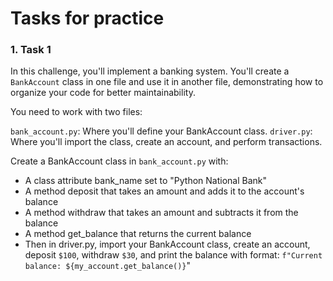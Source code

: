 # Tasks for practice

### 1. Task 1
In this challenge, you'll implement a banking system. You'll create a `BankAccount` class in one file and use it in another file, demonstrating how to organize your code for better maintainability.

You need to work with two files:

`bank_account.py`: Where you'll define your BankAccount class.
`driver.py`: Where you'll import the class, create an account, and perform transactions.

Create a BankAccount class in `bank_account.py` with:

- A class attribute bank_name set to "Python National Bank"
- A method deposit that takes an amount and adds it to the account's balance
- A method withdraw that takes an amount and subtracts it from the balance
- A method get_balance that returns the current balance
- Then in driver.py, import your BankAccount class, create an account, deposit `$100`, withdraw `$30`, and print the balance with format: `f"Current balance: ${my_account.get_balance()}`"